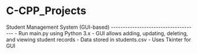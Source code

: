 # C-CPP_Projects
Student Management System (GUI-based) ------------------------------------- - Run main.py using Python 3.x - GUI allows adding, updating, deleting, and viewing student records - Data stored in students.csv - Uses Tkinter for GUI
